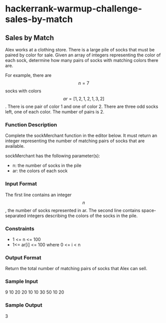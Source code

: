 # hackerrank-warmup-challenge-sales-by-match

## Sales by Match

Alex works at a clothing store. There is a large pile of socks that must be paired by color for sale. Given an array of integers representing the color of each sock, determine how many pairs of socks with matching colors there are.

For example, there are $$n=7$$ socks with colors $$ar=[1, 2, 1, 2, 1, 3, 2]$$. There is one pair of color 1 and one of color 2. There are three odd socks left, one of each color. The number of pairs is 2.

### Function Description

Complete the sockMerchant function in the editor below. It must return an integer representing the number of matching pairs of socks that are available.

sockMerchant has the following parameter(s):

- n: the number of socks in the pile
- ar: the colors of each sock

### Input Format

The first line contains an integer $$n$$, the number of socks represented in ar.
The second line contains space-separated integers describing the colors
of the socks in the pile.

### Constraints

* 1 <= n <= 100
* 1<= ar[i] <= 100 where 0 <= i < n

### Output Format

Return the total number of matching pairs of socks that Alex can sell. 

### Sample Input

9
10 20 20 10 10 30 50 10 20

### Sample Output

3
